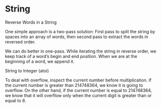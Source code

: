 String
======
Reverse Words in a String

One simple approach is a two-pass solution: First pass to split the string by spaces into an array of words, then second pass to extract the words in reversed order.

We can do better in one-pass. While iterating the string in reverse order, we keep track of a word’s begin and end position. When we are at the beginning of a word, we append it.

String to Integer (atoi)

To deal with overflow, inspect the current number before multiplication. If the current number is greater than 214748364, we know it is going to overflow. On the other hand, if the current number is equal to 214748364, we know that it will overflow only when the current digit is greater than or equal to 8.
